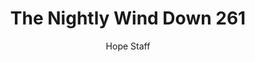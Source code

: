 ---
image: /assets/img/nwd/261_nwd_john_15_12_nlt.png
title: The Nightly Wind Down 261
categories:
  - The Nightly Wind Down
author: Hope Staff
notes: The Nightly Wind Down 261
embed: >-
  EMBED_GOES_HERE
transcript: >-
  SOME LINES OF TEXT START HERE
---
